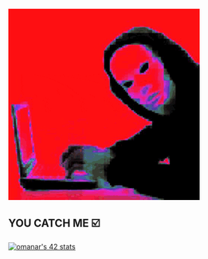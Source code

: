 <!-------------------------------------------------
|      ____  ____ ___  ____ _____  ____ ______    |
|     / __ \/ __ `__ \/ __ `/ __ \/ __ `/ ___/    |
|    / /_/ / / / / / / /_/ / / / / /_/ / /        |
|    \____/_/ /_/ /_/\__,_/_/ /_/\__,_/_/         |
|                                                 |
|    README.md                                    |
|    By: omanar <manarsama01@gmail.com>           |
|    Created: 2022/07/18 08:36:43 by omanar       |
|                                                 |
-------------------------------------------------->

[![GAMEOVER](img/gameover.gif)](https://github.com/omanar42)

## YOU CATCH ME ☑️

[![omanar's 42 stats](https://badge42.vercel.app/api/v2/cl5u4grtx004509lcl1e162e4/stats?cursusId=21&coalitionId=79)](https://github.com/omanar42)
